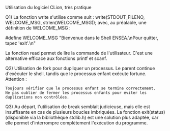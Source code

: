 Utilisation du logiciel CLion, très pratique

Q1)
La fonction write s'utilise comme suit :
write(STDOUT_FILENO, WELCOME_MSG, strlen(WELCOME_MSG));
avec, au préalable, une définition de WELCOME_MSG :

#define WELCOME_MSG "Bienvenue dans le Shell ENSEA.\nPour quitter, tapez 'exit'.\n"

La fonction read permet de lire la commande de l'utilisateur.
C'est une alternative efficace aux fonctions printf et scanf.

Q2)
Utilisation de fork pour dupliquer un processus. Le parent continue d'exécuter le shell, tandis que le processus enfant exécute fortune.
Attention :

    Toujours vérifier que le processus enfant se termine correctement.
    Ne pas oublier de fermer les processus enfants pour éviter les duplications non contrôlées.

Q3)
Au départ, l'utilisation de break semblait judicieuse, mais elle est insuffisante en cas de plusieurs boucles imbriquées.
La fonction exit(status) (disponible via la bibliothèque stdlib.h) est une solution plus adaptée, car elle permet d'interrompre complètement l'exécution du programme.
